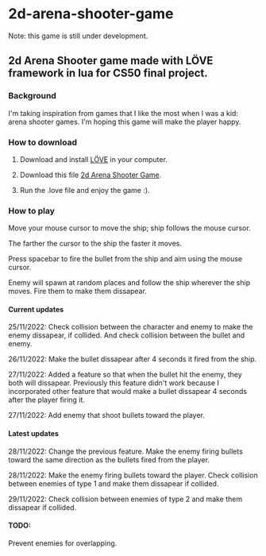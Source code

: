 # 2d-arena-shooter-game
Note: this game is still under development.
## 2d Arena Shooter game made with LÖVE framework in lua for CS50 final project.

### Background
I'm taking inspiration from games that I like the most when I was a kid: arena shooter games. 
I'm hoping this game will make the player happy.

### How to download
1. Download and install [LÖVE](https://www.love2d.org/) in your computer.

2. Download this file [2d Arena Shooter Game](https://drive.google.com/file/d/11Lcp0zCnyubbfjD_27RK4mgf7xDnkIUv/view?usp=share_link).

3. Run the .love file and enjoy the game :). 

### How to play
Move your mouse cursor to move the ship; ship follows the mouse cursor. 

The farther the cursor to the ship the faster it moves.

Press spacebar to fire the bullet from the ship and aim using the mouse cursor.

Enemy will spawn at random places and follow the ship wherever the ship moves. Fire them to make them dissapear.

#### Current updates
25/11/2022: Check collision between the character and enemy to make the enemy dissapear, if collided.
And check collision between the bullet and enemy. 

26/11/2022: Make the bullet dissapear after 4 seconds it fired from the ship.

27/11/2022: Added a feature so that when the bullet hit the enemy, they both will dissapear. Previously this feature didn't work
because I incorporated other feature that would make a bullet dissapear 4 seconds after the player firing it.

27/11/2022: Add enemy that shoot bullets toward the player.

#### Latest updates
28/11/2022: Change the previous feature. Make the enemy firing bullets toward the same direction as the bullets fired from the player. 

28/11/2022: Make the enemy firing bullets toward the player. Check collision between enemies of type 1 and make them dissapear 
if collided.

29/11/2022: Check collision between enemies of type 2 and make them dissapear if collided.

#### TODO:
Prevent enemies for overlapping.
 